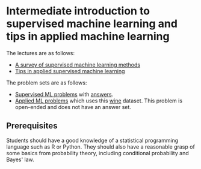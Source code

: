 # Intermediate introduction to supervised machine learning and tips in applied machine learning

The lectures are as follows:

- [A survey of supervised machine learning methods](lectures/intro_to_applied_ml.html)
- [Tips in applied supervised machine learning](lectures/intro_to_ml_supervised.html)

The problem sets are as follows:

- [Supervised ML problems](problem_sets/s_problems_supervised.html) with [answers](problem_sets/s_problems_supervised_answers.html).
- [Applied ML problems](problem_sets/s_problems_applied.nb.html) which uses this [wine](problem_sets/data/winemag-data_first150k.csv) dataset. This problem is open-ended and does not have an answer set.

## Prerequisites

Students should have a good knowledge of a statistical programming language such as R or Python. They should also have a reasonable grasp of some basics from probability theory, including conditional probability and Bayes' law.
